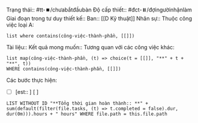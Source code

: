 
Trạng thái:: #tt-⏹️/chưabắtđầubàn
Độ cấp thiết:: #đct-⏸️/đợingườinhậnlàm 
Giai đoạn trong tư duy thiết kế:: 
Ban:: [[D Kỹ thuật]]
Nhân sự::
Thuộc công việc loại A:
```dataview
list where contains(công-việc-thành-phần, [[]])
```

Tài liệu::
Kết quả mong muốn::
Tương quan với các công việc khác:
```dataview 
list map(công-việc-thành-phần, (t) => choice(t = [[]], "**" + t + "**", t))
WHERE contains(công-việc-thành-phần, [[]])
```

Các bước thực hiện:
- [ ] [est:: ] [ ]  


```dataview
LIST WITHOUT ID "**Tổng thời gian hoàn thành:: **" + sum(default(filter(file.tasks, (t) => t.completed = false).dur, dur(0m))).hours + " hours" WHERE file.path = this.file.path
```